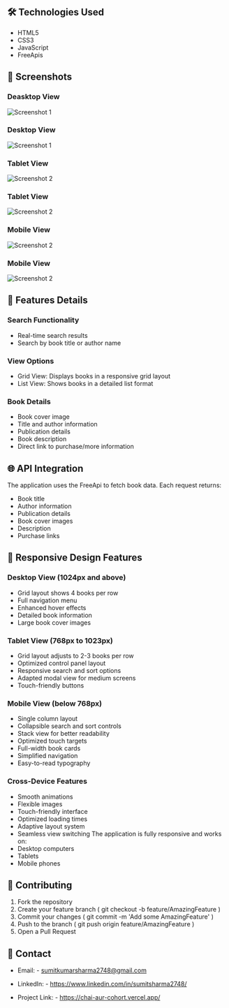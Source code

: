 ## 🛠️ Technologies Used

- HTML5
- CSS3
- JavaScript
- FreeApis

## 📱 Screenshots

### Deasktop View

![Screenshot 1](./Assets/Desktop-1.png)

### Desktop View

![Screenshot 1](./Assets/Desktop-2.png)

### Tablet View

![Screenshot 2](./Assets/Tab_01.png)

### Tablet View

![Screenshot 2](./Assets/Tab_02.png)

### Mobile View

![Screenshot 2](./Assets/Mobile_01.png)

### Mobile View

![Screenshot 2](./Assets/mobile_02.png)

## 🎨 Features Details

### Search Functionality

- Real-time search results
- Search by book title or author name

### View Options

- Grid View: Displays books in a responsive grid layout
- List View: Shows books in a detailed list format

### Book Details

- Book cover image
- Title and author information
- Publication details
- Book description
- Direct link to purchase/more information

## 🌐 API Integration

The application uses the FreeApi to fetch book data. Each request returns:

- Book title
- Author information
- Publication details
- Book cover images
- Description
- Purchase links

## 📱 Responsive Design Features

### Desktop View (1024px and above)

- Grid layout shows 4 books per row
- Full navigation menu
- Enhanced hover effects
- Detailed book information
- Large book cover images

### Tablet View (768px to 1023px)

- Grid layout adjusts to 2-3 books per row
- Optimized control panel layout
- Responsive search and sort options
- Adapted modal view for medium screens
- Touch-friendly buttons

### Mobile View (below 768px)

- Single column layout
- Collapsible search and sort controls
- Stack view for better readability
- Optimized touch targets
- Full-width book cards
- Simplified navigation
- Easy-to-read typography

### Cross-Device Features

- Smooth animations
- Flexible images
- Touch-friendly interface
- Optimized loading times
- Adaptive layout system
- Seamless view switching
  The application is fully responsive and works on:
- Desktop computers
- Tablets
- Mobile phones

## 👥 Contributing

1. Fork the repository
2. Create your feature branch ( git checkout -b feature/AmazingFeature )
3. Commit your changes ( git commit -m 'Add some AmazingFeature' )
4. Push to the branch ( git push origin feature/AmazingFeature )
5. Open a Pull Request

## 📧 Contact

- Email: - sumitkumarsharma2748@gmail.com

- LinkedIn: - https://www.linkedin.com/in/sumitsharma2748/

- Project Link: - https://chai-aur-cohort.vercel.app/

